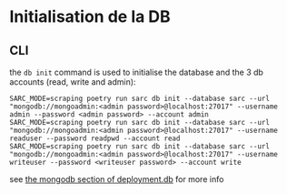 # Initialisation de la DB

## CLI

the `db init` command is used to initialise the database and the 3 db accounts (read, write and admin):

```
SARC_MODE=scraping poetry run sarc db init --database sarc --url "mongodb://mongoadmin:<admin password>@localhost:27017" --username admin --password <admin password> --account admin
SARC_MODE=scraping poetry run sarc db init --database sarc --url "mongodb://mongoadmin:<admin password>@localhost:27017" --username readuser --password readpwd --account read 
SARC_MODE=scraping poetry run sarc db init --database sarc --url "mongodb://mongoadmin:<admin password>@localhost:27017" --username writeuser --password <writeuser password> --account write
``` 

see [the mongodb section of deployment.db](../deployment.md#mongodb-users-credentials) for more info
